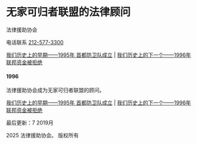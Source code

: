 # 无家可归者联盟的法律顾问

法律援助协会

电话联系 [212-577-3300](tel:2125773300)

[我们历史上的早期——1995年 首都防卫队成立](https://legalaidnyc.org/zh-CN/%E5%8E%86%E5%8F%B2%E4%BA%8B%E4%BB%B6/%E6%88%90%E7%AB%8B%E9%A6%96%E9%83%BD%E9%98%B2%E5%8D%AB%E9%98%9F/) | [我们历史上的下一个——1996年 联邦资金被拒绝](https://legalaidnyc.org/zh-CN/%E5%8E%86%E5%8F%B2%E4%BA%8B%E4%BB%B6/%E9%81%93%E5%BE%B7%E4%B8%8A%E7%9A%84%E6%8B%92%E7%BB%9D/)

#### 1996

法律援助协会成为无家可归者联盟的顾问。

[我们历史上的早期——1995年 首都防卫队成立](https://legalaidnyc.org/zh-CN/%E5%8E%86%E5%8F%B2%E4%BA%8B%E4%BB%B6/%E6%88%90%E7%AB%8B%E9%A6%96%E9%83%BD%E9%98%B2%E5%8D%AB%E9%98%9F/) | [我们历史上的下一个——1996年 联邦资金被拒绝](https://legalaidnyc.org/zh-CN/%E5%8E%86%E5%8F%B2%E4%BA%8B%E4%BB%B6/%E9%81%93%E5%BE%B7%E4%B8%8A%E7%9A%84%E6%8B%92%E7%BB%9D/)

最后更新：7 2019月

2025 法律援助协会。 版权所有